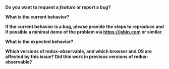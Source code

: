 **Do you want to request a *feature* or report a *bug*?**  
<!--- (If this is a *usage question*, please **do not post it here**—post it on [Stack Overflow](http://stackoverflow.com/questions/tagged/redux-observable) first; if you get no response, create a ticket here and link us to your Stack Overflow question. If this is not a “feature” or a “bug”, or the phrase “How do I...?” applies, then it's probably a usage question.) -->


**What is the current behavior?**



**If the current behavior is a bug, please provide the steps to reproduce and if possible a minimal demo of the problem via https://jsbin.com or similar.**
<!--- Here's an example JSBin you can use as a starting point: https://jsbin.com/qukedes/edit?js,output -->



**What is the expected behavior?**



**Which versions of redux-observable, and which browser and OS are affected by this issue? Did this work in previous versions of redux-observable?**

